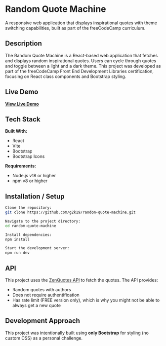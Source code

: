 # Random Quote Machine

A responsive web application that displays inspirational quotes with theme switching capabilities, built as part of the freeCodeCamp curriculum.

## Description

The Random Quote Machine is a React-based web application that fetches and displays random inspirational quotes. Users can cycle through quotes and toggle between a light and a dark theme. This project was developed as part of the freeCodeCamp Front End Development Libraries certification, focusing on React class components and Bootstrap styling.

## Live Demo

**[View Live Demo](https://random-quote.coding.g2k.media/)**

## Tech Stack

**Built With:**
- React
- Vite
- Bootstrap
- Bootstrap Icons

**Requirements:**
- Node.js v18 or higher
- npm v8 or higher

## Installation / Setup
```bash
Clone the repository:
git clone https://github.com/g2k19/random-quote-machine.git

Navigate to the project directory:
cd random-quote-machine

Install dependencies:
npm install

Start the development server:
npm run dev
```

## API

This project uses the [ZenQuotes API](https://zenquotes.io/) to fetch the quotes. The API provides:
* Random quotes with authors
* Does not require authentification
* Has rate limit (FREE version only), which is why you might not be able to always get a new quote

## Development Approach

This project was intentionally built using **only Bootstrap** for styling (no custom CSS) as a personal challenge.
